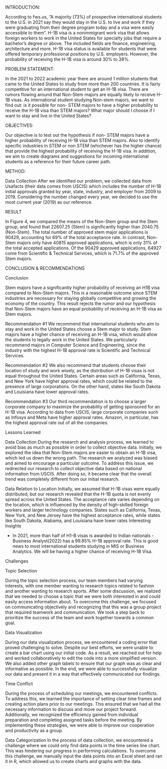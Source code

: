 
INTRODUCTION:

According to fws.us, “A majority (73%) of prospective international students to the U.S. in 2021 say they would stay in the U.S. to live and work if they were graduating from their degree program today and a visa were easily accessible to them”. H-1B visa is a nonimmigrant work visa that allows foreign workers to work in the United States for specialty jobs that require a bachelor’s degree or above. The included fields are finance, engineering, architecture and more. H-1B visa status is available for students that were offered temporary professional positions by U.S. employers. However, the probability of receiving the H-1B visa is around 30% to 38%. 

PROBLEM STATEMENT:

In the 2021 to 2022 academic year there are around 1 million students that came to the United States to study from more than 200 countries. It is fairly competitive for an international student to get an H-1B visa. There are rumors flowing around that Non-Stem majors are equally likely to receive H-1B visas. As international student studying Non-stem majors, we want to find out: is it possible for non- STEM majors to have a higher probability to receive the H-1B visa than STEM majors? What major should I choose if I want to stay and live in the United States? 

OBJECTIVES:

Our objective is to test out the hypothesis if non- STEM majors have a higher probability of receiving H-1B visa than STEM majors. Also to identify specific industries in STEM or non STEM (whichever has the higher chance) that provide the highest probability of receiving the H-1B visa. In addition, we aim to create diagrams and suggestions for incoming international students as a reference for their future career path.

METHOD:

Data Collection 
After we identified our problem, we collected data from Usafacts (their data comes from USCIS) which includes the number of H-1B initial approvals granted by year, state, industry, and employer from 2009 to 2019. Considering the number changed every year, we decided to use the most current year (2019) as our reference. 


RESULT

In Figure 4, we compared the means of the Non-Stem group and the Stem group, and found that 22607.25 (Stem) is significantly higher than 2040.75 (Non-Stem). The total number of approved stem major applications is 90429, accounting for 69% of the total acceptance rate. In contrast, Non-Stem majors only have 40815 approved applications, which is only 31% of the total accepted applications. Of the 90429 approved applications, 64927 come from Scientific & Technical Services, which is 71.7% of the approved Stem majors.

CONCLUSION & RECOMMENDATIONS

Conclusion

Stem majors have a significantly higher probability of receiving an H1B visa compared to Non-Stem majors. This is a reasonable outcome since STEM industries are necessary for staying globally competitive and growing the economy of the country. This result rejects the rumor and our hypothesis that Non-Stem majors have an equal probability of receiving an H-1B visa as Stem majors.

Recommendation #1
We recommend that international students who aim to stay and work in the United States choose a Stem major to study. Stem majors have a higher chance of receiving an H-1B visa, which would allow the students to legally work in the United States. We particularly recommend majors in Computer Science and Engineering, since the industry with the highest H-1B approval rate is Scientific and Technical Services.

Recommendation #2
We also recommend that students choose their location of study and work wisely, as the distribution of H-1B visas is not equal throughout the United States. Certain areas such as California, Texas, and New York have higher approval rates, which could be related to the presence of large corporations. On the other hand, states like South Dakota and Louisiana have lower approval rates.


Recommendation #3
Our third recommendation is to choose a larger corporate company to maximize the probability of getting sponsored for an H-1B visa. According to data from USCIS, large corporate companies such as Infosys and Meta have higher approval rates. Amazon, in particular, has the highest approval rate out of all the companies.

Lessons Learned 

Data Collection 
During the research and analysis process, we learned to avoid bias as much as possible in order to collect objective data. Initially, we explored the idea that Non-Stem majors are easier to obtain an H-1B visa, which led us down the wrong path. The research we analyzed was biased and aimed to encourage a particular outcome. To address this issue, we redirected our research to collect objective data based on national information from USCIS. After doing so, it became clear that the overall trend was completely different from our initial research.

Data Relation to Location 
Initially, we assumed that H-1B visas were equally distributed, but our research revealed that the H-1B quota is not evenly spread across the United States. The acceptance rate varies depending on the location, which is influenced by the density of high-skilled foreign workers and larger technology companies. States such as California, Texas, New York, and New Jersey have the highest acceptance rates, while states like South Dakota, Alabama, and Louisiana have lower rates
Interesting Insights 
- In 2021, more than half of H1-B visas is awarded to Indian nationals 
-Business Analyst(2022) has a 99.85% H-1B approval rate. This is good news to most international students studying in MIS or Business Analytics. We will be having a higher chance of receiving H-1B Visa. 

Challenges

Topic Selection

During the topic selection process, our team members had varying interests, with one member wanting to research topics related to fashion and another wanting to research sports. After some discussion, we realized that we needed to choose a topic that we were both interested in and could easily access information about. To overcome this challenge, we focused on communicating objectively and recognizing that this was a group project that required teamwork and communication. We took a step back to prioritize the success of the team and work together towards a common goal.


Data Visualization 

During our data visualization process, we encountered a coding error that proved challenging to solve. Despite our best efforts, we were unable to create a bar chart using our initial code. As a result, we reached out for help and worked collaboratively to edit the code into a more simplified version. We also added other graph labels to ensure that our graph was as clear and informative as possible. In the end, we were able to successfully visualize our data and present it in a way that effectively communicated our findings.

Time Conflict  

During the process of scheduling our meetings, we encountered conflicts. To address this, we learned the importance of setting clear time frames and creating action plans prior to our meetings. This ensured that we had all the necessary information to discuss and move our project forward. Additionally, we recognized the efficiency gained from individual preparation and completing assigned tasks before the meeting. By implementing these strategies, we were able to improve our cooperation and productivity as a group.

Data Categorization 
In the process of data collection, we encountered a challenge where we could only find data points in the time series line chart. This was hindering our progress in performing calculations. To overcome this challenge, we manually input the data points into an Excel sheet and ran it in R, which allowed us to create charts and graphs with the data.
			
			
		
